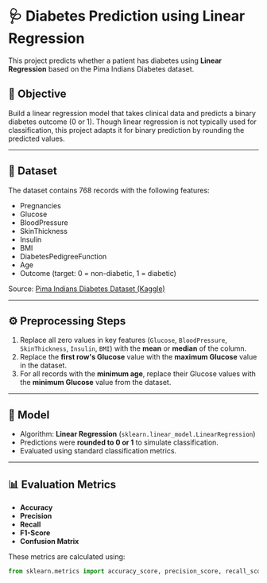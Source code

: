 # 🩺 Diabetes Prediction using Linear Regression

This project predicts whether a patient has diabetes using **Linear Regression** based on the Pima Indians Diabetes dataset.

## 📌 Objective
Build a linear regression model that takes clinical data and predicts a binary diabetes outcome (0 or 1). Though linear regression is not typically used for classification, this project adapts it for binary prediction by rounding the predicted values.

---

## 📂 Dataset

The dataset contains 768 records with the following features:

- Pregnancies
- Glucose
- BloodPressure
- SkinThickness
- Insulin
- BMI
- DiabetesPedigreeFunction
- Age
- Outcome (target: 0 = non-diabetic, 1 = diabetic)

Source: [Pima Indians Diabetes Dataset (Kaggle)](https://www.kaggle.com/datasets/uciml/pima-indians-diabetes-database)

---

## ⚙️ Preprocessing Steps

1. Replace all zero values in key features (`Glucose`, `BloodPressure`, `SkinThickness`, `Insulin`, `BMI`) with the **mean** or **median** of the column.
2. Replace the **first row's Glucose** value with the **maximum Glucose** value in the dataset.
3. For all records with the **minimum age**, replace their Glucose values with the **minimum Glucose** value from the dataset.

---

## 🧠 Model

- Algorithm: **Linear Regression** (`sklearn.linear_model.LinearRegression`)
- Predictions were **rounded to 0 or 1** to simulate classification.
- Evaluated using standard classification metrics.

---

## 📊 Evaluation Metrics

- **Accuracy**
- **Precision**
- **Recall**
- **F1-Score**
- **Confusion Matrix**

These metrics are calculated using:
```python
from sklearn.metrics import accuracy_score, precision_score, recall_score, f1_score, confusion_matrix
